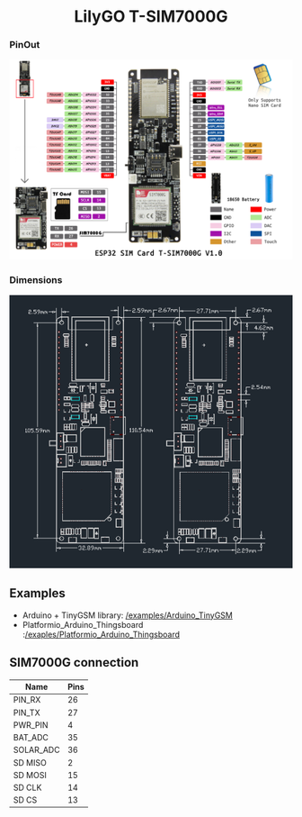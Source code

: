 <h1 align = "center">LilyGO T-SIM7000G </h1>


### PinOut

![](image/PINOUT.jpg)

### Dimensions
![](image/Dimensions.png)


## Examples
- Arduino + TinyGSM library: [/examples/Arduino_TinyGSM](/examples/Arduino_TinyGSM)
- Platformio_Arduino_Thingsboard :[/exaples/Platformio_Arduino_Thingsboard](/exaples/Platformio_Arduino_Thingsboard)



## SIM7000G connection
| Name      | Pins |
| --------- | ---- |
| PIN_RX    | 26   |
| PIN_TX    | 27   |
| PWR_PIN   | 4    |
| BAT_ADC   | 35   |
| SOLAR_ADC | 36   |
| SD MISO   | 2    |
| SD MOSI   | 15   |
| SD CLK    | 14   |
| SD CS     | 13   |




